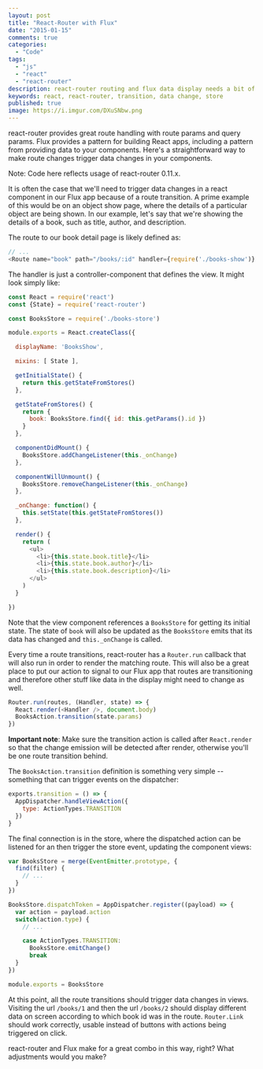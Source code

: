 ```yaml
---
layout: post
title: "React-Router with Flux"
date: "2015-01-15"
comments: true
categories:
  - "Code"
tags:
  - "js"
  - "react"
  - "react-router"
description: react-router routing and flux data display needs a bit of glue to work well together.
keywords: react, react-router, transition, data change, store
published: true
image: https://i.imgur.com/DXuSNbw.png
---
```


react-router provides great route handling with route params and query params.  Flux provides a pattern for building React apps, including a pattern from providing data to your components.  Here's a straightforward way to make route changes trigger data changes in your components.

<!--more-->

Note: Code here reflects usage of react-router 0.11.x.

It is often the case that we'll need to trigger data changes in a react component in our Flux app because of a route transition.  A prime example of this would be on an object show page, where the details of a particular object are being shown.  In our example, let's say that we're showing the details of a book, such as title, author, and description.

The route to our book detail page is likely defined as:

```js
// ...
<Route name="book" path="/books/:id" handler={require('./books-show')} />
```

The handler is just a controller-component that defines the view.  It might look simply like:

```js
const React = require('react')
const {State} = require('react-router')

const BooksStore = require('./books-store')

module.exports = React.createClass({

  displayName: 'BooksShow',

  mixins: [ State ],

  getInitialState() {
    return this.getStateFromStores()
  },

  getStateFromStores() {
    return {
      book: BooksStore.find({ id: this.getParams().id })
    }
  },

  componentDidMount() {
    BooksStore.addChangeListener(this._onChange)
  },

  componentWillUnmount() {
    BooksStore.removeChangeListener(this._onChange)
  },

  _onChange: function() {
    this.setState(this.getStateFromStores())
  },

  render() {
    return (
      <ul>
        <li>{this.state.book.title}</li>
        <li>{this.state.book.author}</li>
        <li>{this.state.book.description}</li>
      </ul>
    )
  }

})
```

Note that the view component references a `BooksStore` for getting its initial state.  The state of `book` will also be updated as the `BooksStore` emits that its data has changed and `this._onChange` is called.

Every time a route transitions, react-router has a `Router.run` callback that will also run in order to render the matching route.  This will also be a great place to put our action to signal to our Flux app that routes are transitioning and therefore other stuff like data in the display might need to change as well.

```js
Router.run(routes, (Handler, state) => {
  React.render(<Handler />, document.body)
  BooksAction.transition(state.params)
})
```

__Important note__: Make sure the transition action is called after `React.render` so that the change emission will be detected after render, otherwise you'll be one route transition behind.

The `BooksAction.transition` definition is something very simple -- something that can trigger events on the dispatcher:

```js
exports.transition = () => {
  AppDispatcher.handleViewAction({
    type: ActionTypes.TRANSITION
  })
}
```

The final connection is in the store, where the dispatched action can be listened for an then trigger the store event, updating the component views:

```js
var BooksStore = merge(EventEmitter.prototype, {
  find(filter) {
    // ...
  }
})

BooksStore.dispatchToken = AppDispatcher.register((payload) => {
  var action = payload.action
  switch(action.type) {
    // ...

    case ActionTypes.TRANSITION:
      BooksStore.emitChange()
      break
  }
})

module.exports = BooksStore

```

At this point, all the route transitions should trigger data changes in views.  Visiting the url `/books/1` and then the url `/books/2` should display different data on screen according to which book id was in the route.  `Router.Link` should work correctly, usable instead of buttons with actions being triggered on click.

react-router and Flux make for a great combo in this way, right?  What adjustments would you make?
